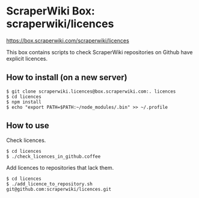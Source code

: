 # ScraperWiki Box: scraperwiki/licences #

https://box.scraperwiki.com/scraperwiki/licences

This box contains scripts to check ScraperWiki repositories on Github have explicit licences.

## How to install (on a new server) ##

    $ git clone scraperwiki.licences@box.scraperwiki.com:. licences
    $ cd licences
    $ npm install
    $ echo "export PATH=$PATH:~/node_modules/.bin" >> ~/.profile

## How to use ##

Check licences.

    $ cd licences
    $ ./check_licences_in_github.coffee

Add licences to repositories that lack them.

    $ cd licences
    $ ./add_licence_to_repository.sh git@github.com:scraperwiki/licences.git
